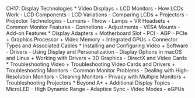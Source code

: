 CH17: Display Technologies
    * Video Displays
        + LCD Monitors
          - How LCDs Work
          - LCD Components
          - LCD Variations
          - Comparing LCDs
        + Projectors
          - Projector Technologies
          - Lumens
          - Throw
          - Lamps
        + VR Headsets
        + Common Monitor Features
          - Connetions
          - Adjustments
          - VESA Mounts
          - Add-on Features
    * Display Adapters
        + Motherboard Slot
          - PCI
          - AGP
          - PCIe
        + Graphics Processor
        + Video Memory
        + Integrated GPUs
        + Connector Types and Associated Cables
    * Installing and Configuring Video
        + Software
          - Drivers
          - Using Display and Personalization
          - Display Options in macOS and Linux
        + Working with Drivers
        + 3D Graphics
          - DirectX and Video Cards
    * Troubleshooting Video
        + Troubleshooting Video Cards and Drivers
        + Troubleshooting Monitors
          - Common Monitor Problems
          - Dealing with High-Resolution Monitors
          - Cleaning Monitors
          - Privacy with Multiple Monitors
        + Troubleshooting Projectors
    * Beyond A+
        + Additional Display Topics
          - MicroLED
          - High Dynamic Range
          - Adaptice Sync
          - Video Modes
          - eGPUs
          
